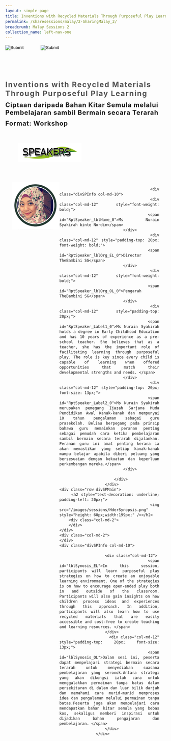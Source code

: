 ```yaml
---
layout: simple-page
title: Inventions with Recycled Materials Through Purposeful Play Learning
permalink: /sharesessions/malay/2-SharingMalay_2/
breadcrumb: Malay Sessions 2
collection_name: left-nav-one
---
```




<input type="image" name="btnBack" id="btnBack" onclick="goBack()" src="/images/btnBack.png" style="height:70px;">
<input type="image" name="btnRegister" id="btnRegister" src="/images/btnClosed.png"
    style="height:70px;padding-left: 50px;" />

<link href="/misc/bootstrap.min.css" rel="stylesheet" />
<link href="/misc/Site.css" rel="stylesheet" />
<style>
    .divSPMain {
        padding: 20px;
        padding-top: 20px;
        text-align: justify;
        border-radius: 20px;
    }
    .divSPInfo {
        padding-top: 1px;
    }
</style>
<script>
        function goBack() {
          window.history.back();
        }
        </script>
        
<div id="PanelSess">
    <div class="col-md-12" style="padding-top: 40px;">
        <b>
            <span id="lblTitle_EL" style="font-weight: bold; font-size: 23px; letter-spacing: 2px; color: #525252">
                Inventions with Recycled Materials Through Purposeful Play Learning</span></b>
    </div>
    <div class="col-md-12" style="padding-top: 10px;">
        <span id="lblTitle_OL" style="font-weight: bold; font-size: 20px; letter-spacing: 1px;">
        Ciptaan daripada Bahan Kitar Semula melalui Pembelajaran sambil Bermain secara Terarah</span>
    </div>
    <div class="col-md-12" style="padding-top: 10px;">
        <span id="tblFormat" style="font-weight: bold; font-size: 20px; letter-spacing: 1px;"><b>Format:</b>
            Workshop</span>
    </div>
    <div class="row divSPMain">
        <h2 style="text-decoration: underline; padding-left: 20px;">
            <img src="/images/sessions/HDerSpeakers.png" style="height: 60px;width:199px;" /></h2>
        <div class="col-md-2">
        </div>
    </div>
 <div class="row divSPMain">
                            <div class="col-md-2">
                                <img id="RptSpeaker_Img_0" src="/images/sessions/M11.png" style="float: left; width: 150px;" />
                            </div>

                            <div class="divSPInfo col-md-10">
                                <div class="col-md-12" style="font-weight: bold;">
                                    <span id="RptSpeaker_lblName_0">Ms Nurain Syakirah binte Nordin</span>
                                </div>
                                <div class="col-md-12" style="padding-top: 20px; font-weight: bold;">
                                    <span id="RptSpeaker_lblOrg_EL_0">Director TheBambini SG</span>
                                </div>
                                <div class="col-md-12" style="font-weight: bold;">
                                    <span id="RptSpeaker_lblOrg_OL_0">Pengarah TheBambini SG</span>
                                </div>
                                <div class="col-md-12" style="padding-top: 20px;">
                                    <span id="RptSpeaker_Label1_0">Ms Nurain Syakirah holds a degree in Early Childhood Education and has 10 years of experience as a pre-school teacher. She believes that as a teacher, she has the important role of facilitating learning through purposeful play. The role is key since every child is capable of learning when offered opportunities that match their developmental strengths and needs. </span>
                                </div>
                                <div class="col-md-12" style="padding-top: 20px; font-size: 13px;">
                                    <span id="RptSpeaker_Label2_0">Ms Nurain Syakirah merupakan pemegang Ijazah Sarjana Muda Pendidikan Awal Kanak-kanak dan mempunyai 10 tahun pengalaman sebagai guru prasekolah. Beliau berpegang pada prinsip bahawa guru memainkan peranan penting sebagai pemudah cara ketika pembelajaran sambil bermain secara terarah dijalankan. Peranan guru ini amat penting kerana ia akan memastikan yang setiap kanak-kanak mampu belajar apabila diberi peluang yang bersesuaian dengan kekuatan dan keperluan perkembangan mereka.</span>
                                </div>

                            </div>
                        </div>
    <div class="row divSPMain">
        <h2 style="text-decoration: underline; padding-left: 20px;">
            <img src="/images/sessions/HderSynopsis.png" style="height: 60px;width:199px;" /></h2>
        <div class="col-md-2">
        </div>
    </div>
    <div class="col-md-2">
    </div>
    <div class="divSPInfo col-md-10">

                        <div class="col-md-12">
                            <span id="lblSynosis_EL">In this session, participants will learn purposeful play strategies on how to create an enjoyable learning environment. One of the strategies is on how to encourage open-ended play both in and outside of the classroom.  Participants will also gain insights on how children process ideas and experiences through this approach. In addition, participants will also learn how to use recycled materials that are easily accessible and cost-free to create teaching and learning resources. </span>
                        </div>
                        <div class="col-md-12" style="padding-top: 20px; font-size: 13px;">
                            <span id="lblSynosis_OL">Dalam sesi ini, peserta dapat mempelajari strategi bermain secara terarah untuk menyediakan suasana pembelajaran yang seronok.Antara strategi yang akan dikongsi ialah cara untuk menggalakkan permainan tanpa batas dalam persekitaran di dalam dan luar bilik darjah dan memahami cara murid-murid memproses idea dan pengalaman melalui permainan tanpa batas.Peserta juga akan mempelajari cara mendapatkan bahan kitar semula yang bebas kos, sekaligus memberi inspirasi untuk dijadikan bahan pengajaran dan pembelajaran. </span>
                        </div>
                    </div>


</div>
